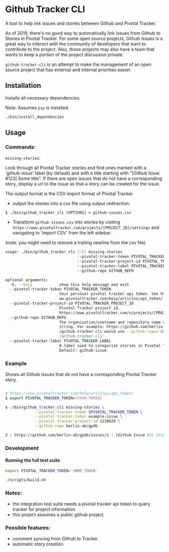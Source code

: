 # Github Tracker CLI

A tool to help link issues and stories between Github and Pivotal Tracker.

As of 2019, there's no good way to automatically link Issues from Github to Stories in Pivotal Tracker.  For some open source projects, Github Issues is a great way to interact with the community of developers that want to contribute to the project. Also, those projects may also have a team that wants to keep a portion of the project discussion private.

`github-tracker-cli` is an attempt to make the management of an open source project that has external and internal priorities easier. 


## Installation

Installs all necessary dependencies.

Note: Assumes `pip` is installed.

```bash
./bin/install_dependencies
```


## Usage

### Commands:

`missing-stories`: 

Look through all Pivotal Tracker stories and find ones marked with a 'github-issue' label (by default) and with a title starting with "[Github Issue #123] Some title".  If there are open issues that do not have a corresponding story, display a url to the issue so that a story can be created for the issue.

The output format is the CSV import format of Pivotal Tracker. 

* output the stories into a csv file using output redirection:

`$ ./bin/github_tracker_cli [OPTIONS] > github-issues.csv`

* Transform `github-issues.csv` into stories by visiting `https://www.pivotaltracker.com/projects/[PROJECT_ID]/settings` and navigating to 'Import CSV' from the left sidebar.

(note: you might need to remove a trailing newline from the csv file)


```bash
usage: ./bin/github_tracker_cli [-h] missing-stories 
	                            --pivotal-tracker-token PIVOTAL_TRACKER_TOKEN
                                --pivotal-tracker-project-id PIVOTAL_TRACKER_PROJECT_ID
                                --pivotal-tracker-label PIVOTAL_TRACKER_LABEL
                                --github-repo GITHUB_REPO

optional arguments:
  -h, --help            show this help message and exit
  --pivotal-tracker-token PIVOTAL_TRACKER_TOKEN
                        Your personal pivotal tracker api token. See https://w
                        ww.pivotaltracker.com/help/articles/api_token/
  --pivotal-tracker-project-id PIVOTAL_TRACKER_PROJECT_ID
                        Pivotal Tracker project id.
                        https://www.pivotaltracker.com/n/projects/[PROJECTID]
  --github-repo GITHUB_REPO
                        The organization/username and repository name as a
                        string. For example: https://github.com/berlin-ab
                        /github-tracker-cli would use --github-repo='berlin-ab
                        /github-tracker-cli'						  
  --pivotal-tracker-label PIVOTAL_TRACKER_LABEL
                        A label used to categorize stories in Pivotal Tracker.
                        Default: github-issue
```

### Example

Shows all Github issues that do not have a corresponding Pivotal Tracker story.

```bash

# https://www.pivotaltracker.com/help/articles/api_token/
$ export PIVOTAL_TRACKER_TOKEN=[YOUR-TOKEN]

$ ./bin/github_tracker_cli missing-stories \
	         --pivotal-tracker-token $PIVOTAL_TRACKER_TOKEN \
			 --pivotal-tracker-label example-issue \
			 --pivotal-tracker-project-id 2230629 \
			 --github-repo berlin-ab/gpdb

2 : https://github.com/berlin-ab/gpdb/issues/2 : [Github Issue #2] Stub issue for integration test

```

### Development

#### Running the full test suite

```bash
export PIVOTAL_TRACKER_TOKEN='SOME_TOKEN'

./scripts/build.sh
```


### Notes: 

* the integration test suite needs a pivotal tracker api token to query tracker for project information
* this project assumes a public github project.


### Possible features:

* comment syncing from Github to Tracker
* automatic story creation

